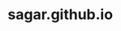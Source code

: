 # sagar.github.io


<!DOCTYPE html>
<html lang="en">
  <head>
    <meta charset="UTF-8" />
    <meta name="viewport" content="width=device-width, initial-scale=1.0" />
    <meta http-equiv="X-UA-Compatible" content="ie=edge" />
    <title>My Portfolio</title>
    <style>
    @import url("https://fonts.googleapis.com/css2?family=Vazirmatn:wght@400;500;600;700;800&display=swap");

body {
  font-family: "Vazirmatn", sans-serif;
  background-color: rgba(228, 230, 252, 0.85);
  color: #1c2042;
  margin: 0;
  padding: 0;
}

a {
  text-decoration: none;
}

li {
  list-style: none;
}

h1 {
  font-size: 32px;
}

h2 {
  font-size: 24px;
}

h3 {
  font-size: 18px;
}

p {
  font-size: 16px;
}

img {
  width: 100%;
  height: auto;
}

section {
  width: 80%;
  margin: 50px auto;
}

.btn {
  background-color: #1c2042;
  border: none;
  padding: 10px 14px;
  font-size: 16px;
  color: white;
  border-radius: 8px;
  display: inline-block;
  margin: 25px auto;
}

.navbar {
  background-color: #1c2042;
  color: #ffffff;
  padding: 10px 24px;
  height: 52px;
}

.navbar-logo {
  font-size: 30px;
  font-weight: 800;
  float: left;
}

.navbar__list {
  float: right;
}

.navbar__list-item {
  display: inline;
  font-size: 18px;
  margin: auto 8px;
}

.header {
  text-align: center;
  margin: 50px auto;
}

.about {
  width: 80%;
  margin: 50px auto;
  display: flex;
  align-items: center;
  justify-content: space-around;
  gap: 20px;
}

.about__description {
  width: 60%;
}

.about__image-container {
  width: 40%;
}

.project {
  text-align: center;
  width: 80%;
  margin: 50px auto;
}

.project-heading {
  margin-bottom: 32px;
}

.projects__container {
  display: flex;
  align-items: center;
  justify-content: center;
  gap: 20px;
}

.project-card {
  width: 32%;
  padding: 10px;
  border: 2px solid #1c2042;
  border-radius: 8px;
}

.project-card img {
  height: 320px;
}

.footer {
  text-align: center;
}

.footer__form {
  height: 64px;
}

.footer__form-input {
  font-size: 20px;
  padding: 8px 16px;
  display: inline-block;
  margin-right: 0;
}

.footer__form-btn {
  background-color: #1c2042;
  border: none;
  padding: 10px 20px;
  font-size: 20px;
  color: white;
  display: inline-block;
  margin-left: 0;
}

.footer-contact {
  display: inline-block;
  margin: 20px auto;
}

    </style>
  </head>
  <body>
    <!-- Navabar -->
    <nav class="navbar">
      <span class="navbar-logo">Kishore</span>
      <ul class="navbar__list">
        <li class="navbar__list-item">Home</li>
        <li class="navbar__list-item">About</li>
        <li class="navbar__list-item">Projects</li>
      </ul>
    </nav>
    <!-- Navabar -->
    <!-- Header -->
    <header class="header">
      <div class="header__data">
        <h1 style="margin: 20px auto;">Kishore Babu</h1>
        <p>Front End Web Developer</p>
      </div style="margin: 20px auto;">
      <a href="./images/brouchermin.pdf" download="" class="btn"
        >Download Resume</a
      >
    </header>
    <!-- Header -->
    <hr />
    <!-- About -->
    <section class="about">
      <div class="about__description">
        <h2>About Me</h2>
        <p>
          Hello. My name is Kishore Babu, I am a Front End Web Developer
          specialised in ReactJs
        </p>
      </div>
      <div class="about__image-container">
        <img
          src="https://images.unsplash.com/photo-1536104968055-4d61aa56f46a"
          alt="A Develope working on a Laptop"
          width="100px"
        />
      </div>
    </section>
    <!-- About -->
    <hr/>
    <!-- Projects -->
    <section class="project">
      <h2 class="project-heading">Projects</h2>
      <div class="projects__container">
        <div class="project-card">
          <img
            src="https://images.unsplash.com/photo-1608306448197-e83633f1261c"
            alt="A Black screen with HTML Code"
            width="100px"
          />
          <h3>Project One</h3>
          <p>This is my project developed using HTML & CSS</p>
          <a href="#" class="btn">View Project</a>
        </div>
        <div class="project-card">
          <img
            src="https://images.unsplash.com/photo-1608306448197-e83633f1261c"
            alt="A Black screen with HTML Code"
            width="100px"
          />
          <h3>Project Two</h3>
          <p>This is my project developed using HTML & CSS</p>
          <a href="#" class="btn">View Project</a>
        </div>
        <div class="project-card">
          <img
            src="./images/project.png"
            alt="A Black screen with HTML Code"
            width="100px"
          />
          <h3>Project Three</h3>
          <p>This is my project developed using HTML & CSS</p>
          <a href="#" class="btn">View Project</a>
        </div>
      </div>
    </section>
    <!-- Projects -->
    <hr/>
    <!-- Footer -->
    <footer class="footer">
      <h2>Subscribe to My Newsletter</h2>
        <form action="" class="footer__form">
          <input type="email" class="footer__form-input" placeholder="Email Address" />
          <button type="submit" class="footer__form-btn">Subscribe</button>
        </form>
        <span class="footer-contact">
            Contact Me at
            <a href="mailto:kishore@skilsafari.in" target="_blank">Email</a>
        </span>
    </footer>
    <!-- Footer -->
  </body>
</html>

<!-- <html> </html> -->
